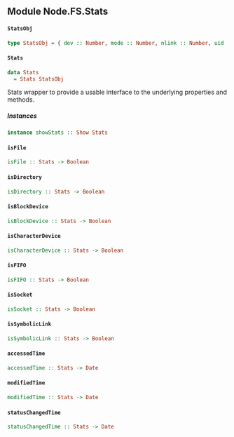 ## Module Node.FS.Stats

#### `StatsObj`

``` purescript
type StatsObj = { dev :: Number, mode :: Number, nlink :: Number, uid :: Number, gid :: Number, rdev :: Number, ino :: Number, size :: Number, atime :: JSDate, mtime :: JSDate, ctime :: JSDate, isFile :: Fn0 Boolean, isDirectory :: Fn0 Boolean, isBlockDevice :: Fn0 Boolean, isCharacterDevice :: Fn0 Boolean, isFIFO :: Fn0 Boolean, isSocket :: Fn0 Boolean }
```

#### `Stats`

``` purescript
data Stats
  = Stats StatsObj
```

Stats wrapper to provide a usable interface to the underlying properties and methods.

##### Instances
``` purescript
instance showStats :: Show Stats
```

#### `isFile`

``` purescript
isFile :: Stats -> Boolean
```

#### `isDirectory`

``` purescript
isDirectory :: Stats -> Boolean
```

#### `isBlockDevice`

``` purescript
isBlockDevice :: Stats -> Boolean
```

#### `isCharacterDevice`

``` purescript
isCharacterDevice :: Stats -> Boolean
```

#### `isFIFO`

``` purescript
isFIFO :: Stats -> Boolean
```

#### `isSocket`

``` purescript
isSocket :: Stats -> Boolean
```

#### `isSymbolicLink`

``` purescript
isSymbolicLink :: Stats -> Boolean
```

#### `accessedTime`

``` purescript
accessedTime :: Stats -> Date
```

#### `modifiedTime`

``` purescript
modifiedTime :: Stats -> Date
```

#### `statusChangedTime`

``` purescript
statusChangedTime :: Stats -> Date
```


